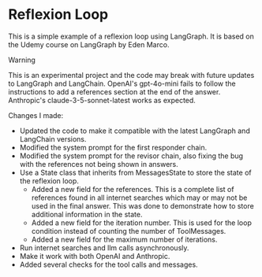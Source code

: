 # Reflexion Loop

This is a simple example of a reflexion loop using LangGraph. It is based on the Udemy course on LangGraph by Eden Marco.

> [!WARNING]
> This is an experimental project and the code may break with future updates to LangGraph and LangChain.
> OpenAI's gpt-4o-mini fails to follow the instructions to add a references section at the end of the answer.
> Anthropic's claude-3-5-sonnet-latest works as expected.

Changes I made:
- Updated the code to make it compatible with the latest LangGraph and LangChain versions. 
- Modified the system prompt for the first responder chain.
- Modified the system prompt for the revisor chain, also fixing the bug with the references not being shown in answers.
- Use a State class that inherits from MessagesState to store the state of the reflexion loop.
    - Added a new field for the references. This is a complete list of references found in all internet searches which may or may not be used in the final answer. This was done to demonstrate how to store additional information in the state.
    - Added a new field for the iteration number. This is used for the loop condition instead of counting the number of ToolMessages.
    - Added a new field for the maximum number of iterations.
- Run internet searches and llm calls asynchronously.
- Make it work with both OpenAI and Anthropic.
- Added several checks for the tool calls and messages.


